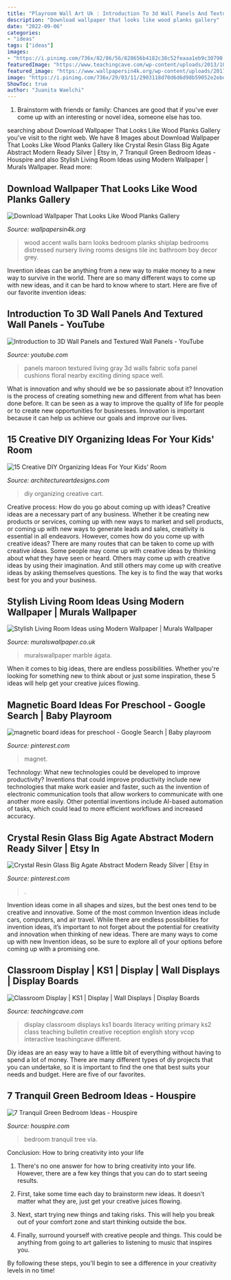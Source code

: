 ```yaml
---
title: "Playroom Wall Art Uk : Introduction To 3d Wall Panels And Textured Wall Panels"
description: "Download wallpaper that looks like wood planks gallery"
date: "2022-09-06"
categories:
- "ideas"
tags: ["ideas"]
images:
- "https://i.pinimg.com/736x/82/86/56/828656b4182c38c52feaaa1eb9c30790.jpg"
featuredImage: "https://www.teachingcave.com/wp-content/uploads/2013/10/Lit-display-1.jpg"
featured_image: "https://www.wallpapersin4k.org/wp-content/uploads/2017/04/Wallpaper-That-Looks-Like-Wood-Planks-18.jpg"
image: "https://i.pinimg.com/736x/29/03/11/2903118d70d6d6d98b59052e2ebd0e27.jpg"
ShowToc: true
author: "Juanita Waelchi"
---
```



1. Brainstorm with friends or family: Chances are good that if you've ever come up with an interesting or novel idea, someone else has too.

	

		
searching about Download Wallpaper That Looks Like Wood Planks Gallery you've visit to the right web. We have 8 Images about Download Wallpaper That Looks Like Wood Planks Gallery like Crystal Resin Glass Big Agate Abstract Modern Ready Silver | Etsy in, 7 Tranquil Green Bedroom Ideas - Houspire and also Stylish Living Room Ideas using Modern Wallpaper | Murals Wallpaper. Read more:
		
    
## Download Wallpaper That Looks Like Wood Planks Gallery

<img loading=lazy src="https://www.wallpapersin4k.org/wp-content/uploads/2017/04/Wallpaper-That-Looks-Like-Wood-Planks-18.jpg" onerror="this.onerror=null;this.src='https://tse4.mm.bing.net/th?id=OIP.Uka_d6lfXR3hVVnOu7vR3AHaFj&amp;pid=15.1';" alt="Download Wallpaper That Looks Like Wood Planks Gallery">

_Source: wallpapersin4k.org_

>wood accent walls barn looks bedroom planks shiplap bedrooms distressed nursery living rooms designs tile inc bathroom boy decor grey. 

	

Invention ideas can be anything from a new way to make money to a new way to survive in the world. There are so many different ways to come up with new ideas, and it can be hard to know where to start. Here are five of our favorite invention ideas:

    
## Introduction To 3D Wall Panels And Textured Wall Panels - YouTube

<img loading=lazy src="https://i.ytimg.com/vi/X228MU4nl7k/maxresdefault.jpg" onerror="this.onerror=null;this.src='https://tse1.mm.bing.net/th?id=OIP.63XiACwUNk7iiZ7QgWcRJAHaEK&amp;pid=15.1';" alt="Introduction to 3D Wall Panels and Textured Wall Panels - YouTube">

_Source: youtube.com_

>panels maroon textured living gray 3d walls fabric sofa panel cushions floral nearby exciting dining space well. 

	

What is innovation and why should we be so passionate about it?
Innovation is the process of creating something new and different from what has been done before. It can be seen as a way to improve the quality of life for people or to create new opportunities for businesses. Innovation is important because it can help us achieve our goals and improve our lives.

    
## 15 Creative DIY Organizing Ideas For Your Kids&#039; Room

<img loading=lazy src="https://www.architectureartdesigns.com/wp-content/uploads/2017/02/15-Creative-DIY-Organizing-Ideas-For-Your-Kids-Room-5.jpg" onerror="this.onerror=null;this.src='https://tse1.mm.bing.net/th?id=OIP.g3xOQeEm54YnT5DcCXLqqgHaLK&amp;pid=15.1';" alt="15 Creative DIY Organizing Ideas For Your Kids&#039; Room">

_Source: architectureartdesigns.com_

>diy organizing creative cart. 

	

Creative process: How do you go about coming up with ideas?
Creative ideas are a necessary part of any business. Whether it be creating new products or services, coming up with new ways to market and sell products, or coming up with new ways to generate leads and sales, creativity is essential in all endeavors. However, comes how do you come up with creative ideas? There are many routes that can be taken to come up with creative ideas. Some people may come up with creative ideas by thinking about what they have seen or heard. Others may come up with creative ideas by using their imagination. And still others may come up with creative ideas by asking themselves questions. The key is to find the way that works best for you and your business.

    
## Stylish Living Room Ideas Using Modern Wallpaper | Murals Wallpaper

<img loading=lazy src="https://www.muralswallpaper.co.uk/app/uploads/Celeste-Agate-Lifestyle-Web-2.jpg" onerror="this.onerror=null;this.src='https://tse3.mm.bing.net/th?id=OIP.-11vp19wTzU6p8w09FPamAHaNV&amp;pid=15.1';" alt="Stylish Living Room Ideas using Modern Wallpaper | Murals Wallpaper">

_Source: muralswallpaper.co.uk_

>muralswallpaper marble ágata. 

	

When it comes to big ideas, there are endless possibilities. Whether you're looking for something new to think about or just some inspiration, these 5 ideas will help get your creative juices flowing.

    
## Magnetic Board Ideas For Preschool - Google Search | Baby Playroom

<img loading=lazy src="https://i.pinimg.com/736x/82/86/56/828656b4182c38c52feaaa1eb9c30790.jpg" onerror="this.onerror=null;this.src='https://tse1.mm.bing.net/th?id=OIP.J5Thkn8bPiuDoVvt31HLJQHaLJ&amp;pid=15.1';" alt="magnetic board ideas for preschool - Google Search | Baby playroom">

_Source: pinterest.com_

>magnet. 

	

Technology: What new technologies could be developed to improve productivity?
Inventions that could improve productivity include new technologies that make work easier and faster, such as the invention of electronic communication tools that allow workers to communicate with one another more easily. Other potential inventions include AI-based automation of tasks, which could lead to more efficient workflows and increased accuracy.

    
## Crystal Resin Glass Big Agate Abstract Modern Ready Silver | Etsy In

<img loading=lazy src="https://i.pinimg.com/736x/29/03/11/2903118d70d6d6d98b59052e2ebd0e27.jpg" onerror="this.onerror=null;this.src='https://tse4.mm.bing.net/th?id=OIP.fWyIXLVyiAygvZPn9cBoEgHaFj&amp;pid=15.1';" alt="Crystal Resin Glass Big Agate Abstract Modern Ready Silver | Etsy in">

_Source: pinterest.com_

>. 

	

Invention ideas come in all shapes and sizes, but the best ones tend to be creative and innovative. Some of the most common Invention ideas include cars, computers, and air travel. While there are endless possibilities for invention ideas, it’s important to not forget about the potential for creativity and innovation when thinking of new ideas. There are many ways to come up with new Invention ideas, so be sure to explore all of your options before coming up with a promising one.

    
## Classroom Display | KS1 | Display | Wall Displays | Display Boards

<img loading=lazy src="https://www.teachingcave.com/wp-content/uploads/2013/10/Lit-display-1.jpg" onerror="this.onerror=null;this.src='https://tse1.mm.bing.net/th?id=OIP.ZrPETOqOuVEa2ItQe4IyCwHaJ6&amp;pid=15.1';" alt="Classroom Display | KS1 | Display | Wall Displays | Display Boards">

_Source: teachingcave.com_

>display classroom displays ks1 boards literacy writing primary ks2 class teaching bulletin creative reception english story vcop interactive teachingcave different. 

	

Diy ideas are an easy way to have a little bit of everything without having to spend a lot of money. There are many different types of diy projects that you can undertake, so it is important to find the one that best suits your needs and budget. Here are five of our favorites.

    
## 7 Tranquil Green Bedroom Ideas - Houspire

<img loading=lazy src="https://houspire.com/wp-content/uploads/2018/01/green-bedroom-ideas-6.jpg" onerror="this.onerror=null;this.src='https://tse2.mm.bing.net/th?id=OIP.X6x-XY_mNhYupuIyE_DFUgHaKd&amp;pid=15.1';" alt="7 Tranquil Green Bedroom Ideas - Houspire">

_Source: houspire.com_

>bedroom tranquil tree via. 

	

Conclusion: How to bring creativity into your life
1. There's no one answer for how to bring creativity into your life. However, there are a few key things that you can do to start seeing results.
2. First, take some time each day to brainstorm new ideas. It doesn't matter what they are, just get your creative juices flowing.

3. Next, start trying new things and taking risks. This will help you break out of your comfort zone and start thinking outside the box.

4. Finally, surround yourself with creative people and things. This could be anything from going to art galleries to listening to music that inspires you.

By following these steps, you'll begin to see a difference in your creativity levels in no time!

